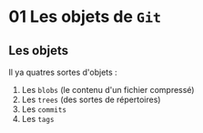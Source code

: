 #  01 Les objets de `Git`

## Les objets

Il ya quatres sortes d'objets :

1. Les `blobs` (le contenu d'un fichier compressé)
2. Les `trees` (des sortes de répertoires)
3. Les `commits`
4. Les `tags`
